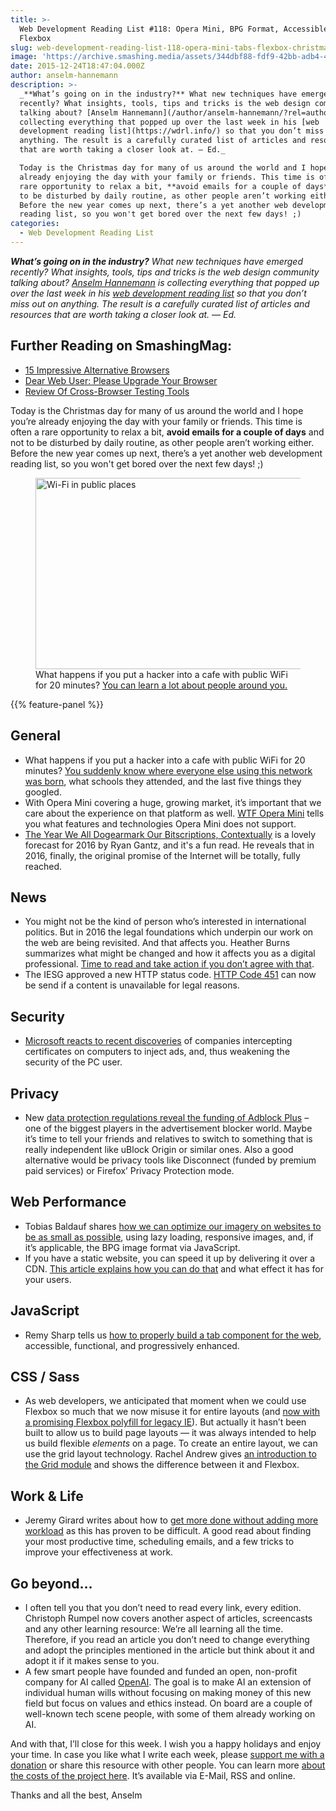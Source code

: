 ```yaml
---
title: >-
  Web Development Reading List #118: Opera Mini, BPG Format, Accessible Tabs and
  Flexbox
slug: web-development-reading-list-118-opera-mini-tabs-flexbox-christmas
image: 'https://archive.smashing.media/assets/344dbf88-fdf9-42bb-adb4-46f01eedd629/5e1ce0ba-b9b4-4b2e-b0b6-64a4093fea6d/wifi-opt.jpg'
date: 2015-12-24T18:47:04.000Z
author: anselm-hannemann
description: >-
  _**What’s going on in the industry?** What new techniques have emerged
  recently? What insights, tools, tips and tricks is the web design community
  talking about? [Anselm Hannemann](/author/anselm-hannemann/?rel=author) is
  collecting everything that popped up over the last week in his [web
  development reading list](https://wdrl.info/) so that you don’t miss out on
  anything. The result is a carefully curated list of articles and resources
  that are worth taking a closer look at. — Ed._

  Today is the Christmas day for many of us around the world and I hope you’re
  already enjoying the day with your family or friends. This time is often a
  rare opportunity to relax a bit, **avoid emails for a couple of days** and not
  to be disturbed by daily routine, as other people aren’t working either.
  Before the new year comes up next, there’s a yet another web development
  reading list, so you won't get bored over the next few days! ;)
categories:
  - Web Development Reading List
---
```

<em><strong>What’s going on in the industry?</strong> What new techniques have emerged recently? What insights, tools, tips and tricks is the web design community talking about? <a href="/author/anselm-hannemann/?rel=author">Anselm Hannemann</a> is collecting everything that popped up over the last week in his <a href="https://wdrl.info/">web development reading list</a> so that you don’t miss out on anything. The result is a carefully curated list of articles and resources that are worth taking a closer look at. — Ed.</em>

## <span class="rh">Further Reading</span> on SmashingMag:

*   [15 Impressive Alternative Browsers](https://www.smashingmagazine.com/2015/09/chrome-firefox-safari-opera-edge-impressive-web-browser-alternatives/)
*   [Dear Web User: Please Upgrade Your Browser](https://www.smashingmagazine.com/2012/07/dear-web-user-please-upgrade-your-browser/)
*   [Review Of Cross-Browser Testing Tools](https://www.smashingmagazine.com/2011/08/a-dozen-cross-browser-testing-tools/)

Today is the Christmas day for many of us around the world and I hope you’re already enjoying the day with your family or friends. This time is often a rare opportunity to relax a bit, <strong>avoid emails for a couple of days</strong> and not to be disturbed by daily routine, as other people aren’t working either. Before the new year comes up next, there’s a yet another web development reading list, so you won't get bored over the next few days! ;)

<figure><a href="https://medium.com/matter/heres-why-public-wifi-is-a-public-health-hazard-dd5b8dcb55e6"><img loading="lazy" decoding="async" src="https://archive.smashing.media/assets/344dbf88-fdf9-42bb-adb4-46f01eedd629/5e1ce0ba-b9b4-4b2e-b0b6-64a4093fea6d/wifi-opt.jpg" alt="Wi-Fi in public places" width="500" height="306" /></a><figcaption>What happens if you put a hacker into a cafe with public WiFi for 20 minutes? <a href="https://medium.com/matter/heres-why-public-wifi-is-a-public-health-hazard-dd5b8dcb55e6">You can learn a lot about people around you.</a></figcaption></figure>

{{% feature-panel %}}

## General

*   What happens if you put a hacker into a cafe with public WiFi for 20 minutes? [You suddenly know where everyone else using this network was born](https://medium.com/matter/heres-why-public-wifi-is-a-public-health-hazard-dd5b8dcb55e6), what schools they attended, and the last five things they googled.
*   With Opera Mini covering a huge, growing market, it’s important that we care about the experience on that platform as well. [WTF Opera Mini](https://wtfoperamini.com/) tells you what features and technologies Opera Mini does not support.
*   [The Year We All Dogearmark Our Bitscriptions, Contextually](https://www.niemanlab.org/2015/12/the-year-we-all-dogearmark-our-bitscriptions-contextually/) is a lovely forecast for 2016 by Ryan Gantz, and it's a fun read. He reveals that in 2016, finally, the original promise of the Internet will be totally, fully reached.</p>

## News

*   You might not be the kind of person who’s interested in international politics. But in 2016 the legal foundations which underpin our work on the web are being revisited. And that affects you. Heather Burns summarizes what might be changed and how it affects you as a digital professional. [Time to read and take action if you don’t agree with that](https://24ways.org/2015/whats-ahead-for-your-data-in-2016/).
*   The IESG approved a new HTTP status code. [HTTP Code 451](https://www.mnot.net/blog/2015/12/18/451) can now be send if a content is unavailable for legal reasons.</p>

## Security

*   [Microsoft reacts to recent discoveries](https://blogs.technet.microsoft.com/mmpc/2015/12/21/keeping-browsing-experience-in-users-hands/) of companies intercepting certificates on computers to inject ads, and, thus weakening the security of the PC user.</p>

## Privacy

*   New [data protection regulations reveal the funding of Adblock Plus](https://www.exchangewire.com/blog/2015/12/18/new-eu-data-protection-regulations-eyeo-reveals-funding-for-adblock-plus/) – one of the biggest players in the advertisement blocker world. Maybe it’s time to tell your friends and relatives to switch to something that is really independent like uBlock Origin or similar ones. Also a good alternative would be privacy tools like Disconnect (funded by premium paid services) or Firefox’ Privacy Protection mode.</p>

## Web Performance

*   Tobias Baldauf shares [how we can optimize our imagery on websites to be as small as possible](https://calendar.perfplanet.com/2015/immaculate-imagery-with-lazy-pictures-bpg/), using lazy loading, responsive images, and, if it’s applicable, the BPG image format via JavaScript.
*   If you have a static website, you can speed it up by delivering it over a CDN. [This article explains how you can do that](https://www.keycdn.com/support/static-site-hosting-with-a-cdn/) and what effect it has for your users.</p>

## JavaScript

*   Remy Sharp tells us [how to properly build a tab component for the web](https://24ways.org/2015/how-tabs-should-work/), accessible, functional, and progressively enhanced.</p>

## CSS / Sass

*   As web developers, we anticipated that moment when we could use Flexbox so much that we now misuse it for entire layouts (and [now with a promising Flexbox polyfill for legacy IE](https://github.com/10up/flexibility)). But actually it hasn’t been built to allow us to build page layouts — it was always intended to help us build flexible _elements_ on a page. To create an entire layout, we can use the grid layout technology. Rachel Andrew gives [an introduction to the Grid module](https://24ways.org/2015/grid-flexbox-box-alignment-our-new-system-for-layout/) and shows the difference between it and Flexbox.

## Work & Life

*   Jeremy Girard writes about how to [get more done without adding more workload](/2015/12/getting-work-done-without-simply-working-hours/) as this has proven to be difficult. A good read about finding your most productive time, scheduling emails, and a few tricks to improve your effectiveness at work.</p>

## Go beyond…

*   I often tell you that you don’t need to read every link, every edition. Christoph Rumpel now covers another aspect of articles, screencasts and any other learning resource: We’re all learning all the time. Therefore, if you read an article you don’t need to change everything and adopt the principles mentioned in the article but think about it and adopt it if it makes sense to you.
*   A few smart people have founded and funded an open, non-profit company for AI called [OpenAI](https://openai.com/blog/introducing-openai/). The goal is to make AI an extension of individual human wills without focusing on making money of this new field but focus on values and ethics instead. On board are a couple of well-known tech scene people, with some of them already working on AI.

And with that, I’ll close for this week. I wish you a happy holidays and enjoy your time. In case you like what I write each week, please <a href="https://wdrl.info/donate">support me with a donation</a> or share this resource with other people. You can learn more <a href="https://wdrl.info/costs/">about the costs of the project here</a>. It’s available via E-Mail, RSS and online.

Thanks and all the best,
Anselm


